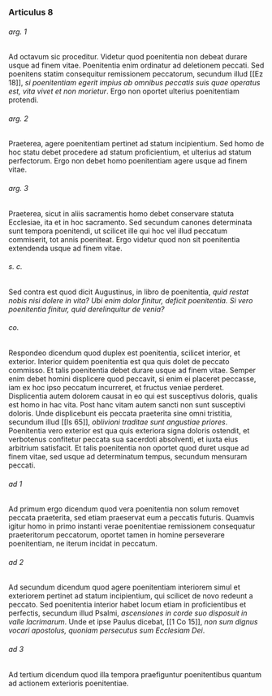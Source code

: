 ### Articulus 8

###### arg. 1
Ad octavum sic proceditur. Videtur quod poenitentia non debeat durare usque ad finem vitae. Poenitentia enim ordinatur ad deletionem peccati. Sed poenitens statim consequitur remissionem peccatorum, secundum illud [[Ez 18]], *si poenitentiam egerit impius ab omnibus peccatis suis quae operatus est, vita vivet et non morietur*. Ergo non oportet ulterius poenitentiam protendi.

###### arg. 2
Praeterea, agere poenitentiam pertinet ad statum incipientium. Sed homo de hoc statu debet procedere ad statum proficientium, et ulterius ad statum perfectorum. Ergo non debet homo poenitentiam agere usque ad finem vitae.

###### arg. 3
Praeterea, sicut in aliis sacramentis homo debet conservare statuta Ecclesiae, ita et in hoc sacramento. Sed secundum canones determinata sunt tempora poenitendi, ut scilicet ille qui hoc vel illud peccatum commiserit, tot annis poeniteat. Ergo videtur quod non sit poenitentia extendenda usque ad finem vitae.

###### s. c.
Sed contra est quod dicit Augustinus, in libro de poenitentia, *quid restat nobis nisi dolere in vita? Ubi enim dolor finitur, deficit poenitentia. Si vero poenitentia finitur, quid derelinquitur de venia?*

###### co.
Respondeo dicendum quod duplex est poenitentia, scilicet interior, et exterior. Interior quidem poenitentia est qua quis dolet de peccato commisso. Et talis poenitentia debet durare usque ad finem vitae. Semper enim debet homini displicere quod peccavit, si enim ei placeret peccasse, iam ex hoc ipso peccatum incurreret, et fructus veniae perderet. Displicentia autem dolorem causat in eo qui est susceptivus doloris, qualis est homo in hac vita. Post hanc vitam autem sancti non sunt susceptivi doloris. Unde displicebunt eis peccata praeterita sine omni tristitia, secundum illud [[Is 65]], *oblivioni traditae sunt angustiae priores*. Poenitentia vero exterior est qua quis exteriora signa doloris ostendit, et verbotenus confitetur peccata sua sacerdoti absolventi, et iuxta eius arbitrium satisfacit. Et talis poenitentia non oportet quod duret usque ad finem vitae, sed usque ad determinatum tempus, secundum mensuram peccati.

###### ad 1
Ad primum ergo dicendum quod vera poenitentia non solum removet peccata praeterita, sed etiam praeservat eum a peccatis futuris. Quamvis igitur homo in primo instanti verae poenitentiae remissionem consequatur praeteritorum peccatorum, oportet tamen in homine perseverare poenitentiam, ne iterum incidat in peccatum.

###### ad 2
Ad secundum dicendum quod agere poenitentiam interiorem simul et exteriorem pertinet ad statum incipientium, qui scilicet de novo redeunt a peccato. Sed poenitentia interior habet locum etiam in proficientibus et perfectis, secundum illud Psalmi, *ascensiones in corde suo disposuit in valle lacrimarum*. Unde et ipse Paulus dicebat, [[1 Co 15]], *non sum dignus vocari apostolus, quoniam persecutus sum Ecclesiam Dei*.

###### ad 3
Ad tertium dicendum quod illa tempora praefiguntur poenitentibus quantum ad actionem exterioris poenitentiae.

